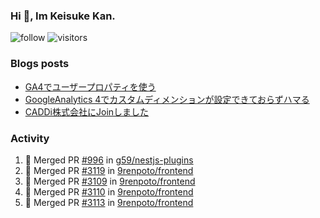### Hi 👋, Im Keisuke Kan.

<!--
**9renpoto/9renpoto** is a ✨ _special_ ✨ repository because its `README.md` (this file) appears on your GitHub profile.

Here are some ideas to get you started:

- 🔭 I’m currently working on ...
- 🌱 I’m currently learning ...
- 👯 I’m looking to collaborate on ...
- 🤔 I’m looking for help with ...
- 💬 Ask me about ...
- 📫 How to reach me: ...
- 😄 Pronouns: ...
- ⚡ Fun fact: ...
-->

![follow](https://img.shields.io/github/followers/9renpoto?label=Follow&style=social)
![visitors](https://komarev.com/ghpvc/?username=9renpoto&label=Profile%20views&color=0e75b6&style=flat)

### Blogs posts

<!-- BLOG-POST-LIST:START -->
- [GA4でユーザープロパティを使う](https://9renpoto.dev/2021/02/21/google-analytics-4-user-properties/)
- [GoogleAnalytics 4でカスタムディメンションが設定できておらずハマる](https://9renpoto.dev/2021/02/13/google-analytics-4/)
- [CADDi株式会社にJoinしました](https://9renpoto.dev/2020/12/05/join/)
<!-- BLOG-POST-LIST:END -->

### Activity

<!--START_SECTION:activity-->
1. 🎉 Merged PR [#996](https://github.com/g59/nestjs-plugins/pull/996) in [g59/nestjs-plugins](https://github.com/g59/nestjs-plugins)
2. 🎉 Merged PR [#3119](https://github.com/9renpoto/frontend/pull/3119) in [9renpoto/frontend](https://github.com/9renpoto/frontend)
3. 🎉 Merged PR [#3109](https://github.com/9renpoto/frontend/pull/3109) in [9renpoto/frontend](https://github.com/9renpoto/frontend)
4. 🎉 Merged PR [#3110](https://github.com/9renpoto/frontend/pull/3110) in [9renpoto/frontend](https://github.com/9renpoto/frontend)
5. 🎉 Merged PR [#3113](https://github.com/9renpoto/frontend/pull/3113) in [9renpoto/frontend](https://github.com/9renpoto/frontend)
<!--END_SECTION:activity-->

<!--START_SECTION:waka-->
<!--END_SECTION:waka-->